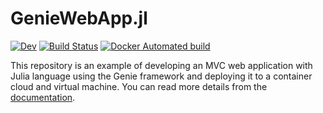 # GenieWebApp.jl
<!-- [![Stable](https://img.shields.io/badge/docs-stable-blue.svg)](https://jaantollander.github.io/GenieWebApp.jl/stable) -->
[![Dev](https://img.shields.io/badge/docs-dev-blue.svg)](https://jaantollander.github.io/GenieWebApp.jl/dev)
[![Build Status](https://github.com/jaantollander/GenieWebApp.jl/workflows/CI/badge.svg)](https://github.com/jaantollander/GenieWebApp.jl/actions)
[![Docker Automated build](https://img.shields.io/docker/automated/jaantollander/genie-webapp)](https://hub.docker.com/r/jaantollander/genie-webapp)

This repository is an example of developing an MVC web application with Julia language using the Genie framework and deploying it to a container cloud and virtual machine. You can read more details from the [documentation](https://jaantollander.github.io/GenieWebApp.jl/dev).
